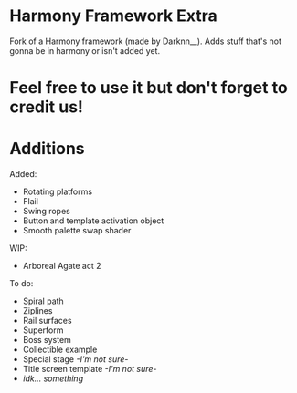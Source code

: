 # Harmony Framework Extra

Fork of a Harmony framework (made by Darknn__).
Adds stuff that's not gonna be in harmony or isn't added yet.

# Feel free to use it but don't forget to credit us! 

# Additions

Added:
- Rotating platforms
- Flail
- Swing ropes
- Button and template activation object
- Smooth palette swap shader

WIP:
- Arboreal Agate act 2

To do:
- Spiral path
- Ziplines
- Rail surfaces
- Superform
- Boss system
- Collectible example
- Special stage *-I'm not sure-*
- Title screen template *-I'm not sure-*
- *idk... something*
